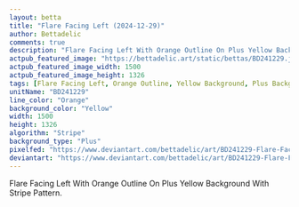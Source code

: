 ```yaml
---
layout: betta
title: "Flare Facing Left (2024-12-29)"
author: Bettadelic
comments: true
description: "Flare Facing Left With Orange Outline On Plus Yellow Background With Stripe Pattern."
actpub_featured_image: "https://bettadelic.art/static/bettas/BD241229.jpg"
actpub_featured_image_width: 1500
actpub_featured_image_height: 1326
tags: [Flare Facing Left, Orange Outline, Yellow Background, Plus Background Pattern, Stripe Pattern, December 2024]
unitName: "BD241229"
line_color: "Orange"
background_color: "Yellow"
width: 1500
height: 1326
algorithm: "Stripe"
background_type: "Plus"
pixelfed: "https://www.deviantart.com/bettadelic/art/BD241229-Flare-Facing-Left-2024-12-29-1140033001"
deviantart: "https://www.deviantart.com/bettadelic/art/BD241229-Flare-Facing-Left-2024-12-29-1140033001"
---
```


Flare Facing Left With Orange Outline On Plus Yellow Background With Stripe Pattern.
